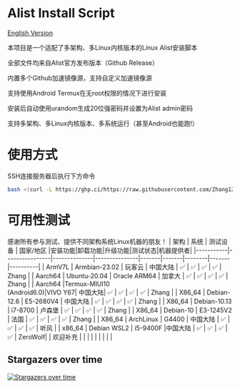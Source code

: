 # Alist Install Script
[English Version](https://github.com/Zhang12334/Alist_install_bash/blob/main/README_en.md)

本项目是一个适配了多架构、多Linux内核版本的Linux Alist安装脚本

全部文件均来自Alist官方发布版本（Github Release）

内置多个Github加速镜像源，支持自定义加速镜像源

支持使用Android Termux在无root权限的情况下进行安装

安装后自动使用urandom生成20位强密码并设置为Alist admin密码

支持多架构、多Linux内核版本、多系统运行（甚至Android也能跑!）

# 使用方式
SSH连接服务器后执行下方命令<br>
```bash
bash <(curl -L https://ghp.ci/https://raw.githubusercontent.com/Zhang12334/Alist_install_bash/refs/heads/main/run.sh)
```

# 可用性测试
感谢所有参与测试、提供不同架构系统Linux机器的朋友！
| 架构      | 系统           | 测试设备    | 国家/地区     |安装功能|卸载功能|升级功能|测试状态|机器提供者|
|-----------|----------------|--------------|---------------|-------|-------|--------|-------|----------|
| ArmV7L    | Armbian-23.02  | 玩客云       | 中国大陆       | ✅    | ✅    | ✅    | ✅    | Zhang   |
| Aarch64   | Ubuntu-20.04   | Oracle ARM64 | 加拿大        | ✅    | ✅    | ✅    | ✅    | Zhang   |
| Aarch64   |Termux-MIUI10<br>(Android6.0)|VIVO Y67| 中国大陆| ✅   | ✅    | ✅    | ✅    | Zhang   |
| X86_64    | Debian-12.6    | E5-2680V4    | 中国大陆      | ✅    | ✅    | ✅    | ✅    | Zhang   |
| X86_64    | Debian-10.13   | i7-8700      | 卢森堡        | ✅    | ✅    | ✅    | ✅    | Zhang   |
| X86_64    | Debian-10      | E3-1245V2    | 法国          | ✅    | ✅    | ✅    | ✅    | Zhang   |
| X86_64    | ArchLinux      | G4400        | 中国大陆      | ✅    | ✅    | ✅    | ✅    | 听风    |
| x86_64    | Debian WSL2    | i5-9400F     |中国大陆       | ✅    | ✅    | ✅    | ✅    | ZeroWolf|
| 欢迎补充  |                |              |               |        |       |        |       |         |

## Stargazers over time
[![Stargazers over time](https://starchart.cc/Zhang12334/Alist_install_script.svg?variant=adaptive)](https://starchart.cc/Zhang12334/Alist_install_script)
